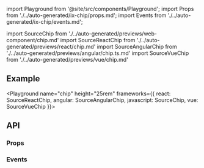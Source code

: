 import Playground from '@site/src/components/Playground';
import Props from './../auto-generated/ix-chip/props.md';
import Events from './../auto-generated/ix-chip/events.md';

import SourceChip from './../auto-generated/previews/web-component/chip.md'
import SourceReactChip from './../auto-generated/previews/react/chip.md'
import SourceAngularChip from './../auto-generated/previews/angular/chip.ts.md'
import SourceVueChip from './../auto-generated/previews/vue/chip.md'

## Example

<Playground
name="chip" height="25rem"
frameworks={{
  react: SourceReactChip,
  angular: SourceAngularChip,
  javascript: SourceChip,
  vue: SourceVueChip
}}>
</Playground>

## API

### Props

<Props />

### Events

<Events />
